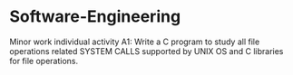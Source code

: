 # Software-Engineering
Minor work individual activity
A1: Write a C program to study all file operations related SYSTEM CALLS supported by UNIX OS and C libraries for file operations.
